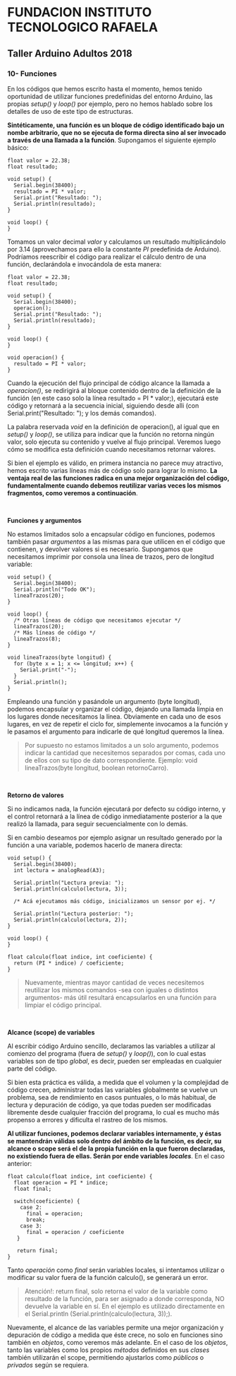 <h1><b>FUNDACION INSTITUTO TECNOLOGICO RAFAELA</b></h1>
<h2><b>Taller Arduino Adultos 2018</b></h2>

<h3>10- Funciones</h3>

En los códigos que hemos escrito hasta el momento, hemos tenido oportunidad de utilizar funciones predefinidas del entorno Arduino, las propias <i>setup()</i> y <i>loop()</i> por ejemplo, pero no hemos hablado sobre los detalles de uso de este tipo de estructuras.

<b>Sintéticamente, una función es un bloque de código identificado bajo un nombe arbitrario, que no se ejecuta de forma directa sino al ser invocado a través de una llamada a la función</b>. Supongamos el siguiente ejemplo básico:

```
float valor = 22.38;
float resultado;

void setup() {
  Serial.begin(38400);
  resultado = PI * valor;
  Serial.print("Resultado: ");
  Serial.println(resultado); 
}

void loop() {
}
```

Tomamos un valor decimal <i>valor</i> y calculamos un resultado multiplicándolo por 3.14 (aprovechamos para ello la constante <i>PI</i> predefinida de Arduino). Podríamos reescribir el código para realizar el cálculo dentro de una función, declarándola e invocándola de esta manera:

```
float valor = 22.38;
float resultado;

void setup() {
  Serial.begin(38400);
  operacion();
  Serial.print("Resultado: ");
  Serial.println(resultado); 
}

void loop() {
}

void operacion() {
  resultado = PI * valor;
}
```

Cuando la ejecución del flujo principal de código alcance la llamada a <i>operacion()</i>, se redirigirá al bloque contenido dentro de la definición de la función (en este caso solo la línea resultado = PI * valor;), ejecutará este código y retornará a la secuencia inicial, siguiendo desde alli (con Serial.print("Resultado: "); y los demás comandos).

La palabra reservada <i>void</i> en la definición de operacion(), al igual que en <i>setup()</i> y <i>loop()</i>, se utiliza para indicar que la función no retorna ningún valor, solo ejecuta su contenido y vuelve al flujo principal. Veremos luego cómo se modifica esta definición cuando necesitamos retornar valores.

Si bien el ejemplo es válido, en primera instancia no parece muy atractivo, hemos escrito varias líneas más de código solo para lograr lo mismo. <b>La ventaja real de las funciones radica en una mejor organización del código, fundamentalmente cuando debemos reutilizar varias veces los mismos fragmentos, como veremos a continuación</b>.

<p>&nbsp;</p>

<b>Funciones y argumentos</b>

No estamos limitados solo a encapsular código en funciones, podemos también pasar <i>argumentos</i> a las mismas para que utilicen en el código que contienen, y devolver valores si es necesario. Supongamos que necesitamos imprimir por consola una línea de trazos, pero de longitud variable:

```
void setup() {
  Serial.begin(38400);
  Serial.println("Todo OK");
  lineaTrazos(20);
}

void loop() {
  /* Otras líneas de código que necesitamos ejecutar */
  lineaTrazos(20);
  /* Más líneas de código */
  lineaTrazos(8);
}

void lineaTrazos(byte longitud) {
  for (byte x = 1; x <= longitud; x++) {
    Serial.print("-");
  }
  Serial.println();
}
```

Empleando una función y pasándole un argumento (byte longitud), podemos encapsular y organizar el código, dejando una llamada limpia en los lugares donde necesitamos la línea. Obviamente en cada uno de esos lugares, en vez de repetir el ciclo for, simplemente invocamos a la función y le pasamos el argumento para indicarle de qué longitud queremos la línea.

> Por supuesto no estamos limitados a un solo argumento, podemos indicar la cantidad que necesitemos separados por comas, cada uno de ellos con su tipo de dato correspondiente. Ejemplo: void lineaTrazos(byte longitud, boolean retornoCarro).

<p>&nbsp;</p>

<b>Retorno de valores</b>

Si no indicamos nada, la función ejecutará por defecto su código interno, y el control retornará a la línea de código inmediatamente posterior a la que realizó la llamada, para seguir secuencialmente con lo demás.

Si en cambio deseamos por ejemplo asignar un resultado generado por la función a una variable, podemos hacerlo de manera directa:

```
void setup() {
  Serial.begin(38400);
  int lectura = analogRead(A3);

  Serial.println("Lectura previa: ");
  Serial.println(calculo(lectura, 3));

  /* Acá ejecutamos más código, inicializamos un sensor por ej. */

  Serial.println("Lectura posterior: ");
  Serial.println(calculo(lectura, 2));
}

void loop() {
}

float calculo(float indice, int coeficiente) {
  return (PI * indice) / coeficiente;
}
```

> Nuevamente, mientras mayor cantidad de veces necesitemos reutilizar los mismos comandos -sea con iguales o distintos argumentos- más útil resultará encapsularlos en una función para limpiar el código principal.

<p>&nbsp;</p>

<b>Alcance (scope) de variables</b>

Al escribir código Arduino sencillo, declaramos las variables a utilizar al comienzo del programa (fuera de <i>setup()</i> y <i>loop()</i>), con lo cual estas variables son de tipo <i>global</i>, es decir, pueden ser empleadas en cualquier parte del código.

Si bien esta práctica es válida, a medida que el volumen y la complejidad de código crecen, administrar todas las variables globalmente se vuelve un problema, sea de rendimiento en casos puntuales, o lo más habitual, de lectura y depuración de código, ya que todas pueden ser modificadas libremente desde cualquier fracción del programa, lo cual es mucho más propenso a errores y dificulta el rastreo de los mismos.

<b>Al utilizar funciones, podemos declarar variables internamente, y éstas se mantendrán válidas solo dentro del ámbito de la función, es decir, su alcance o scope será el de la propia función en la que fueron declaradas, no existiendo fuera de ellas. Serán por ende variables <i>locales</i></b>. En el caso anterior:

```
float calculo(float indice, int coeficiente) {
  float operacion = PI * indice;
  float final;

  switch(coeficiente) {
    case 2:
      final = operacion;
      break;
    case 3:
      final = operacion / coeficiente
   }

   return final;
}
```

Tanto <i>operación</i> como <i>final</i> serán variables locales, si intentamos utilizar o modificar su valor fuera de la función calculo(), se generará un error.

> Atención!: return final, solo retorna el valor de la variable como resultado de la función, para ser asignado a donde corresponda, NO devuelve la variable en sí. En el ejemplo es utilizado directamente en el Serial.println (Serial.println(calculo(lectura, 3));).

Nuevamente, el alcance de las variables permite una mejor organización y depuración de código a medida que éste crece, no solo en funciones sino también en <i>objetos</i>, como veremos más adelante. En el caso de los <i>objetos</i>, tanto las variables como los propios <i>métodos</i> definidos en sus <i>clases</i> también utilizarán el scope, permitiendo ajustarlos como <i>públicos</i> o <i>privados</i> según se requiera.
